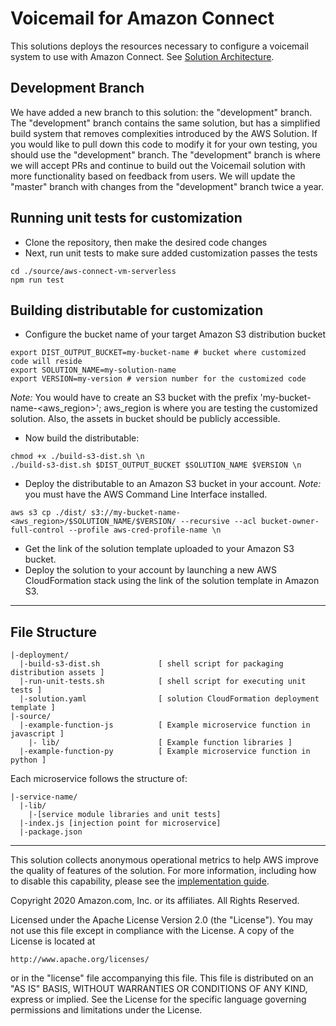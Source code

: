 # Voicemail for Amazon Connect
This solutions deploys the resources necessary to configure a voicemail system to use with Amazon Connect. See [Solution Architecture](https://aws.amazon.com/solutions/implementations/voicemail-for-amazon-connect/).

## Development Branch
We have added a new branch to this solution: the "development" branch. The "development" branch contains the same solution, but has a simplified build system that removes complexities introduced by the AWS Solution. If you would like to pull down this code to modify it for your own testing, you should use the "development" branch. The "development" branch is where we will accept PRs and continue to build out the Voicemail solution with more functionality based on feedback from users. We will update the "master" branch with changes from the "development" branch twice a year.

## Running unit tests for customization
* Clone the repository, then make the desired code changes
* Next, run unit tests to make sure added customization passes the tests
```
cd ./source/aws-connect-vm-serverless
npm run test
```

## Building distributable for customization
* Configure the bucket name of your target Amazon S3 distribution bucket
```
export DIST_OUTPUT_BUCKET=my-bucket-name # bucket where customized code will reside
export SOLUTION_NAME=my-solution-name
export VERSION=my-version # version number for the customized code
```
_Note:_ You would have to create an S3 bucket with the prefix 'my-bucket-name-<aws_region>'; aws_region is where you are testing the customized solution. Also, the assets in bucket should be publicly accessible.

* Now build the distributable:
```
chmod +x ./build-s3-dist.sh \n
./build-s3-dist.sh $DIST_OUTPUT_BUCKET $SOLUTION_NAME $VERSION \n
```

* Deploy the distributable to an Amazon S3 bucket in your account. _Note:_ you must have the AWS Command Line Interface installed.
```
aws s3 cp ./dist/ s3://my-bucket-name-<aws_region>/$SOLUTION_NAME/$VERSION/ --recursive --acl bucket-owner-full-control --profile aws-cred-profile-name \n
```

* Get the link of the solution template uploaded to your Amazon S3 bucket.
* Deploy the solution to your account by launching a new AWS CloudFormation stack using the link of the solution template in Amazon S3.

*** 

## File Structure

```
|-deployment/
  |-build-s3-dist.sh             [ shell script for packaging distribution assets ]
  |-run-unit-tests.sh            [ shell script for executing unit tests ]
  |-solution.yaml                [ solution CloudFormation deployment template ]
|-source/
  |-example-function-js          [ Example microservice function in javascript ]
    |- lib/                      [ Example function libraries ]
  |-example-function-py          [ Example microservice function in python ]

```

Each microservice follows the structure of:

```
|-service-name/
  |-lib/
    |-[service module libraries and unit tests]
  |-index.js [injection point for microservice]
  |-package.json
```

***

This solution collects anonymous operational metrics to help AWS improve the
quality of features of the solution. For more information, including how to disable
this capability, please see the [implementation guide](voicemail-for-amazon-connect-implementation-guide.pdf).

Copyright 2020 Amazon.com, Inc. or its affiliates. All Rights Reserved.

Licensed under the Apache License Version 2.0 (the "License"). You may not use this file except in compliance with the License. A copy of the License is located at

    http://www.apache.org/licenses/

or in the "license" file accompanying this file. This file is distributed on an "AS IS" BASIS, WITHOUT WARRANTIES OR CONDITIONS OF ANY KIND, express or implied. See the License for the specific language governing permissions and limitations under the License.
